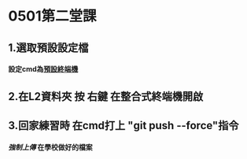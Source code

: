 # 0501第二堂課 
  
## 1.選取預設設定檔
  
####  設定**cmd**為<ins>預設終端機<ins>

##  2.在L2資料夾 按 **右鍵** 在整合式終端機開啟

##  3.回家練習時 在cmd打上 "git push --force"指令 
####    *強制上傳* 在學校做好的檔案

